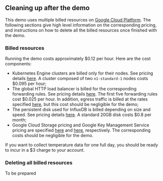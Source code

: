 ## Cleaning up after the demo

This demo uses multiple billed resources on [Google Cloud Platform](https://cloud.google.com/products/). The following sections give high level information on the corresponding pricing, and instructions on how to delete all the billed resources once finished with the demo.

### Billed resources

Running the demo costs approximately $0.12 per hour. Here are the cost components:
- Kubernetes Engine clusters are billed only for their nodes. See pricing details [here](https://cloud.google.com/kubernetes-engine/pricing). A cluster composed of two `n1-standard-1` nodes costs $0.095 per hour;
- The global HTTP load balancer is billed for the corresponding forwarding rules. See pricing details [here](https://cloud.google.com/compute/pricing). The first five forwarding rules cost $0.025 per hour. In addition, egress traffic is billed at the rates specified [here](https://cloud.google.com/compute/pricing#internet_egress), but this cost should be negligible for the demo;
- The persistent disk used for InfluxDB is billed depending on size and speed. See pricing details [here](https://cloud.google.com/compute/pricing). A standard 20GB disk costs $0.8 per month;
- Google Cloud Storage pricing and Google Key Management Service pricing are specified [here](https://cloud.google.com/storage/pricing) and [here](https://cloud.google.com/kms/pricing), respectively. The corresponding costs should be negligible for the demo.

If you want to collect temperature data for one full day, you should be ready to incur in a $3 charge to your account.

### Deleting all billed resources

To be prepared
